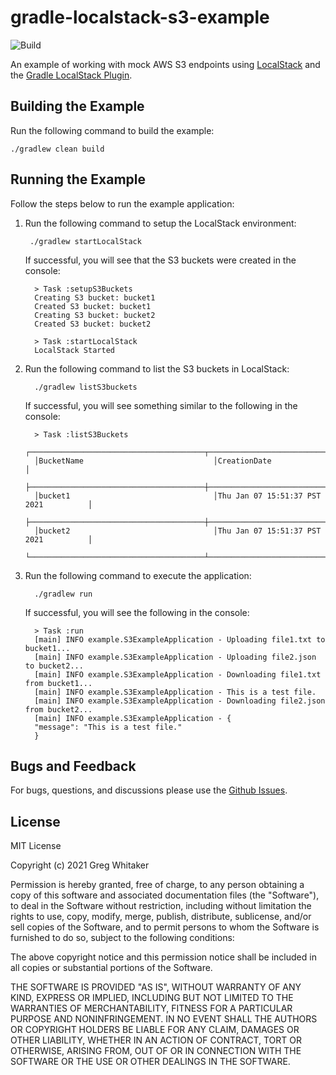 # gradle-localstack-s3-example
![Build](https://github.com/gregwhitaker/gradle-localstack-s3-example/workflows/Build/badge.svg)

An example of working with mock AWS S3 endpoints using [LocalStack](https://github.com/localstack/localstack) and the [Gradle LocalStack Plugin](https://github.com/Nike-Inc/gradle-localstack).

## Building the Example
Run the following command to build the example:

    ./gradlew clean build

## Running the Example
Follow the steps below to run the example application:

1. Run the following command to setup the LocalStack environment:

        ./gradlew startLocalStack

    If successful, you will see that the S3 buckets were created in the console:

         > Task :setupS3Buckets
         Creating S3 bucket: bucket1
         Created S3 bucket: bucket1
         Creating S3 bucket: bucket2
         Created S3 bucket: bucket2
         
         > Task :startLocalStack
         LocalStack Started

2. Run the following command to list the S3 buckets in LocalStack:
   
         ./gradlew listS3buckets

   If successful, you will see something similar to the following in the console:

         > Task :listS3Buckets
         ┌───────────────────────────────────────┬──────────────────────────────────────┐
         │BucketName                             │CreationDate                          │
         ├───────────────────────────────────────┼──────────────────────────────────────┤
         │bucket1                                │Thu Jan 07 15:51:37 PST 2021          │
         ├───────────────────────────────────────┼──────────────────────────────────────┤
         │bucket2                                │Thu Jan 07 15:51:37 PST 2021          │
         └───────────────────────────────────────┴──────────────────────────────────────┘

3. Run the following command to execute the application:

         ./gradlew run

   If successful, you will see the following in the console:

         > Task :run
         [main] INFO example.S3ExampleApplication - Uploading file1.txt to bucket1...
         [main] INFO example.S3ExampleApplication - Uploading file2.json to bucket2...
         [main] INFO example.S3ExampleApplication - Downloading file1.txt from bucket1...
         [main] INFO example.S3ExampleApplication - This is a test file.
         [main] INFO example.S3ExampleApplication - Downloading file2.json from bucket2...
         [main] INFO example.S3ExampleApplication - {
         "message": "This is a test file."
         }

## Bugs and Feedback
For bugs, questions, and discussions please use the [Github Issues](https://github.com/gregwhitaker/gradle-localstack-s3-example/issues).
         
## License
MIT License

Copyright (c) 2021 Greg Whitaker

Permission is hereby granted, free of charge, to any person obtaining a copy
of this software and associated documentation files (the "Software"), to deal
in the Software without restriction, including without limitation the rights
to use, copy, modify, merge, publish, distribute, sublicense, and/or sell
copies of the Software, and to permit persons to whom the Software is
furnished to do so, subject to the following conditions:

The above copyright notice and this permission notice shall be included in all
copies or substantial portions of the Software.

THE SOFTWARE IS PROVIDED "AS IS", WITHOUT WARRANTY OF ANY KIND, EXPRESS OR
IMPLIED, INCLUDING BUT NOT LIMITED TO THE WARRANTIES OF MERCHANTABILITY,
FITNESS FOR A PARTICULAR PURPOSE AND NONINFRINGEMENT. IN NO EVENT SHALL THE
AUTHORS OR COPYRIGHT HOLDERS BE LIABLE FOR ANY CLAIM, DAMAGES OR OTHER
LIABILITY, WHETHER IN AN ACTION OF CONTRACT, TORT OR OTHERWISE, ARISING FROM,
OUT OF OR IN CONNECTION WITH THE SOFTWARE OR THE USE OR OTHER DEALINGS IN THE
SOFTWARE.